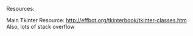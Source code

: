 Resources:

Main Tkinter Resource: http://effbot.org/tkinterbook/tkinter-classes.htm
Also, lots of stack overflow
